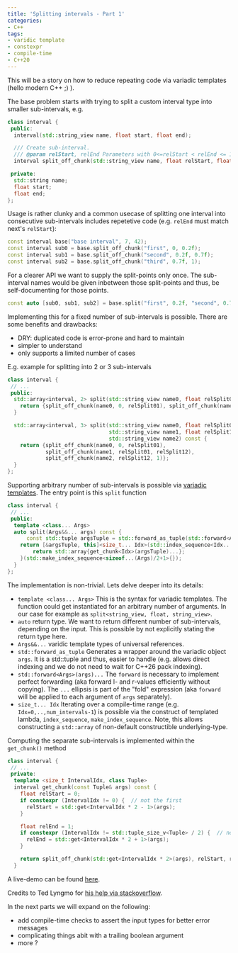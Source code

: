 ```yaml
---
title: 'Splitting intervals - Part 1'
categories:
- C++
tags:
- varidic template
- constexpr
- compile-time
- C++20
---
```


This will be a story on how to reduce repeating code via variadic templates (hello modern C++ ;) ).

The base problem starts with trying to split a custom interval type into smaller sub-intervals, e.g.
```cpp
class interval {
 public:
  interval(std::string_view name, float start, float end);

  /// Create sub-interval.
  /// @param relStart, relEnd Parameters with 0<=relStart < relEnd <= 1
  interval split_off_chunk(std::string_view name, float relStart, float relEnd) const;

 private:
  std::string name;
  float start;
  float end;
};
```

Usage is rather clunky and a common usecase of splitting one interval into consecutive sub-intervals includes repetetive code (e.g. `relEnd` must match next's `relStart`):
```cpp
const interval base("base interval", 7, 42);
const interval sub0 = base.split_off_chunk("first", 0, 0.2f);
const interval sub1 = base.split_off_chunk("second", 0.2f, 0.7f);
const interval sub2 = base.split_off_chunk("third", 0.7f, 1);
```

For a clearer API we want to supply the split-points only once. 
The sub-interval names would be given inbetween those split-points and thus, be self-documenting for those points.
```cpp
const auto [sub0, sub1, sub2] = base.split("first", 0.2f, "second", 0.7f, "third");
```

Implementing this for a fixed number of sub-intervals is possible.
There are some benefits and drawbacks:
- DRY: duplicated code is error-prone and hard to maintain
- simpler to understand
- only supports a limited number of cases

E.g. example for splitting into 2 or 3 sub-intervals
```cpp
class interval {
 // ...
 public:
  std::array<interval, 2> split(std::string_view name0, float relSplit01, std::string_view name1) const {
    return {split_off_chunk(name0, 0, relSplit01), split_off_chunk(name1, relSplit01, 1)};
  }

  std::array<interval, 3> split(std::string_view name0, float relSplit01,
                                std::string_view name1, float relSplit12,
                                std::string_view name2) const {
    return {split_off_chunk(name0, 0, relSplit01),
            split_off_chunk(name1, relSplit01, relSplit12),
            split_off_chunk(name2, relSplit12, 1)};
  }
};
```

Supporting arbitrary number of sub-intervals is possible via [variadic templates](https://en.cppreference.com/w/cpp/language/pack). 
The entry point is this `split` function
```cpp
class interval {
 // ...
 public:
  template <class... Args>
  auto split(Args&&... args) const {
      const std::tuple argsTuple = std::forward_as_tuple(std::forward<Args>(args)...);
    return [&argsTuple, this]<size_t... Idx>(std::index_sequence<Idx...>) {
        return std::array{get_chunk<Idx>(argsTuple)...};
    }(std::make_index_sequence<sizeof...(Args)/2+1>{});
  }
};
```
The implementation is non-trivial.
Lets delve deeper into its details:
- `template <class... Args>` This is the syntax for variadic templates. The function could get instantiated for an arbitrary number of arguments. In our case for example as `split<string_view, float, string_view>`.
- `auto` return type. We want to return different number of sub-intervals, depending on the input. This is possible by not explicitly stating the return type here.
- `Args&&...` varidic template types of universal references.
- `std::forward_as_tuple` Generates a wrapper around the variadic object `args`. It is a std::tuple and thus, easier to handle (e.g. allows direct indexing and we do not need to wait for C++26 pack indexing).
- `std::forward<Args>(args)...` The `forward` is necessary to implement perfect forwarding (aka forward l- and r-values efficiently without copying). The `...` ellipsis is part of the "fold" expression (aka `forward` will be applied to each argument of `args` separately).
- `size_t... Idx` Iterating over a compile-time range (e.g. `Idx=0,..,num_intervals-1`) is possible via the construct of templated lambda, `index_sequence`, `make_index_sequence`. Note, this allows constructing a `std::array` of non-default constructible underlying-type.

Computing the separate sub-intervals is implemented within the `get_chunk()` method
```cpp
class interval {
 // ...
 private:
  template <size_t IntervalIdx, class Tuple>
  interval get_chunk(const Tuple& args) const {
    float relStart = 0;
    if constexpr (IntervalIdx != 0) {  // not the first
      relStart = std::get<IntervalIdx * 2 - 1>(args);
    }

    float relEnd = 1;
    if constexpr (IntervalIdx != std::tuple_size_v<Tuple> / 2) {  // not the last
      relEnd = std::get<IntervalIdx * 2 + 1>(args);
    }

    return split_off_chunk(std::get<IntervalIdx * 2>(args), relStart, relEnd);
  }
```

A live-demo can be found [here](https://godbolt.org/z/3PMjaoMTo).

Credits to Ted Lyngmo for [his help via stackoverflow](https://stackoverflow.com/a/79511964/10774817).

In the next parts we will expand on the following:
- add compile-time checks to assert the input types for better error messages
- complicating things abit with a trailing boolean argument
- more ?